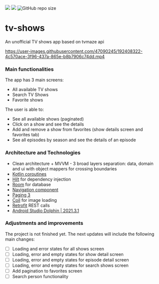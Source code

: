 ![](https://img.shields.io/badge/Android-3DDC84?style=for-the-badge&logo=android&logoColor=white)
![](https://img.shields.io/badge/Kotlin-0095D5?&style=for-the-badge&logo=kotlin&logoColor=white)
![GitHub repo size](https://img.shields.io/github/languages/code-size/aldomddev/tv-shows?style=for-the-badge&logo=github)

# tv-shows

An unofficial TV shows app based on tvmaze api

https://user-images.githubusercontent.com/47090245/192408322-4c570ace-3f96-437a-865e-b8b7906c74dd.mp4

### Main functionalities

The app has 3 main screens:

- All available TV shows
- Search TV Shows
- Favorite shows

The user is able to:

- See all available shows (paginated)
- Click on a show and see the details
- Add and remove a show from favorites (show details screen and favorites tab)
- See all episodes by season and see the details of an episode

### Architecture and Technologies

- Clean architecture + MVVM - 3 broad layers separation: data, domain and ui with object mappers for crossing boundaries
- [Kotlin coroutines](https://developer.android.com/kotlin/coroutines)
- [Hilt](https://developer.android.com/training/dependency-injection/hilt-android) for dependency injection
- [Room](https://developer.android.com/training/data-storage/room) for database
- [Navigation component](https://developer.android.com/jetpack/compose/navigation)
- [Paging 3](https://developer.android.com/topic/libraries/architecture/paging/v3-overview)
- [Coil](https://coil-kt.github.io/coil/) for image loading
- [Retrofit](https://square.github.io/retrofit/) REST calls
- [Android Studio Dolphin | 2021.3.1](https://developer.android.com/studio)

### Adjustments and improvements

The project is not finished yet. The next updates will include the following main changes:

- [ ] Loading and error states for all shows screen
- [ ] Loading, error and empty states for show detail screen
- [ ] Loading, error and empty states for episode detail screen
- [ ] Loading, error and empty states for search shows screen
- [ ] Add pagination to favorites screen
- [ ] Search person functionality
